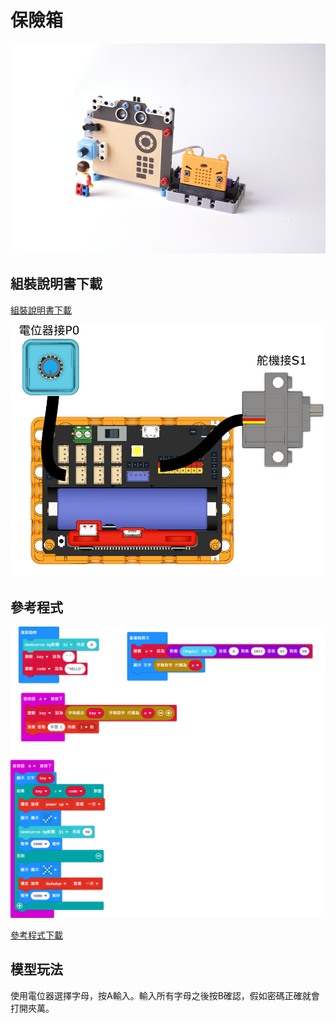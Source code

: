 # 保險箱

![](../images/safe.png)

## 組裝說明書下載

[組裝說明書下載](https://drive.google.com/drive/folders/1wg_edUZFrqyUONA0FJ6vFBkGArRsfnf4?usp=sharing)

![](../images/safe_wire.png)

## 參考程式

![](../images/safe_code.png)

[參考程式下載](https://makecode.microbit.org/_4Wg2cdE1g75K)

## 模型玩法

使用電位器選擇字母，按A輸入。輸入所有字母之後按B確認，假如密碼正確就會打開夾萬。